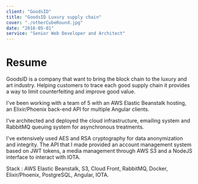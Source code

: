 ```yaml
---
client: "GoodsID"
title: "GoodsID Luxury supply chain"
cover: "./otherCubeRound.jpg"
date: "2018-05-01"
service: "Senior Web Developer and Architect"
---
```

# Resume

GoodsID is a company that want to bring the block chain to the luxury and art industry. Helping customers to trace each good supply chain it provides a way to limit counterfeiting and improve good value.

I've been working with a team of 5 with an AWS Elastic Beanstalk hosting, an Elixir/Phoenix back-end API for multiple Angular clients.

I’ve architected and deployed the cloud infrastructure, emailing system and RabbitMQ queuing system for asynchronous treatments.

I've extensively used AES and RSA cryptography for data anonymization and integrity. The API that I made provided an account management system based on JWT tokens, a media management through AWS S3 and a NodeJS interface to interact with IOTA.

Stack : AWS Elastic Beanstalk, S3, Cloud Front, RabbitMQ, Docker, Elixir/Phoenix, PostgreSQL, Angular, IOTA.